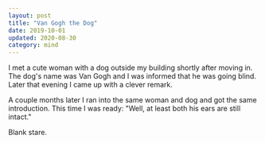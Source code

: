 ```yaml
---
layout: post
title: "Van Gogh the Dog"
date: 2019-10-01
updated: 2020-08-30
category: mind
---
```


I met a cute woman with a dog outside my building shortly after moving in. The dog's name was Van Gogh and I was informed that he was going blind. Later that evening I came up with a clever remark.

A couple months later I ran into the same woman and dog and got the same introduction. This time I was ready: "Well, at least both his ears are still intact."

Blank stare.
